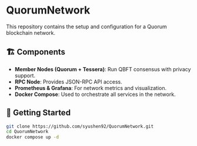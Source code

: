 # QuorumNetwork

This repository contains the setup and configuration for a Quorum blockchain network.

## 🏗️ Components
- **Member Nodes (Quorum + Tessera)**: Run QBFT consensus with privacy support.
- **RPC Node**: Provides JSON-RPC API access.
- **Prometheus & Grafana**: For network metrics and visualization.
- **Docker Compose**: Used to orchestrate all services in the network.

## 🚀 Getting Started
```bash
git clone https://github.com/syushen92/QuorumNetwork.git
cd QuorumNetwork
docker compose up -d
